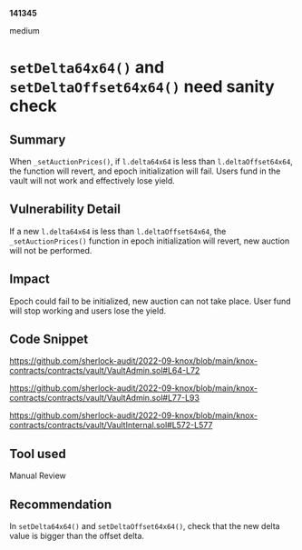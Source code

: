 __141345__

medium

# `setDelta64x64()` and `setDeltaOffset64x64()` need sanity check

## Summary

When `_setAuctionPrices()`, if `l.delta64x64` is less than `l.deltaOffset64x64`, the function will revert, and epoch initialization will fail. Users fund in the vault will not work and effectively lose yield.


## Vulnerability Detail

If a new `l.delta64x64` is less than `l.deltaOffset64x64`, the `_setAuctionPrices()` function in epoch initialization will revert, new auction will not be performed.

## Impact

Epoch could fail to be initialized, new auction can not take place. User fund will stop working and users lose the yield.



## Code Snippet

https://github.com/sherlock-audit/2022-09-knox/blob/main/knox-contracts/contracts/vault/VaultAdmin.sol#L64-L72

https://github.com/sherlock-audit/2022-09-knox/blob/main/knox-contracts/contracts/vault/VaultAdmin.sol#L77-L93

https://github.com/sherlock-audit/2022-09-knox/blob/main/knox-contracts/contracts/vault/VaultInternal.sol#L572-L577

## Tool used

Manual Review


## Recommendation

In `setDelta64x64()` and `setDeltaOffset64x64()`, check that the new delta value is bigger than the offset delta.
